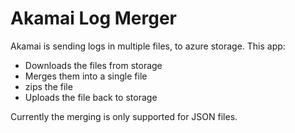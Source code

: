 # Akamai Log Merger

Akamai is sending logs in multiple files, to azure storage. This app:

- Downloads the files from storage
- Merges them into a single file
- zips the file
- Uploads the file back to storage

Currently the merging is only supported for JSON files.
